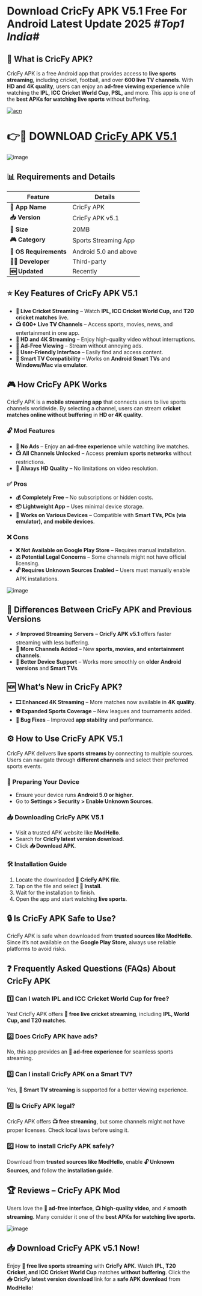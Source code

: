 # Download CricFy APK V5.1 Free For Android Latest Update 2025 *#Top1 India#*

## 📌 What is CricFy APK?
CricFy APK is a free Android app that provides access to **live sports streaming**, including cricket, football, and over **600 live TV channels**. With **HD and 4K quality**, users can enjoy an **ad-free viewing experience** while watching the **IPL, ICC Cricket World Cup, PSL,** and more. This app is one of the **best APKs for watching live sports** without buffering.


[![acn](https://github.com/user-attachments/assets/0f9c940e-d8b0-45ae-aac7-cd30a18b3e1c)](https://techbigs.io/)

# 👉🔴 DOWNLOAD [ CricFy APK V5.1](https://techbigs.io/)

![image](https://github.com/user-attachments/assets/e10de650-f036-4f0f-9dcb-d2fdae3b93fb)

## 📊 Requirements and Details
| Feature | Details |
|---------|---------|
| **📱 App Name** | CricFy APK |
| **📥 Version** | CricFy APK v5.1 |
| **📂 Size** | 20MB |
| **🎮 Category** | Sports Streaming App |
| **📌 OS Requirements** | Android 5.0 and above |
| **👨‍💻 Developer** | Third-party |
| **🆕 Updated** | Recently |

## ⭐ Key Features of CricFy APK  V5.1
- **🏏 Live Cricket Streaming** – Watch **IPL, ICC Cricket World Cup,** and **T20 cricket matches** live.
- **📺 600+ Live TV Channels** – Access sports, movies, news, and entertainment in one app.
- **🔵 HD and 4K Streaming** – Enjoy high-quality video without interruptions.
- **🚫 Ad-Free Viewing** – Stream without annoying ads.
- **🧭 User-Friendly Interface** – Easily find and access content.
- **📡 Smart TV Compatibility** – Works on **Android Smart TVs** and **Windows/Mac via emulator**.

## 🎮 How CricFy APK Works
CricFy APK is a **mobile streaming app** that connects users to live sports channels worldwide. By selecting a channel, users can stream **cricket matches online without buffering** in **HD or 4K quality**.

### 🔓 Mod Features
- **🚫 No Ads** – Enjoy an **ad-free experience** while watching live matches.
- **📺 All Channels Unlocked** – Access **premium sports networks** without restrictions.
- **🎥 Always HD Quality** – No limitations on video resolution.

### ✅ Pros
- **💰 Completely Free** – No subscriptions or hidden costs.
- **📦 Lightweight App** – Uses minimal device storage.
- **📱 Works on Various Devices** – Compatible with **Smart TVs, PCs (via emulator), and mobile devices**.

### ❌ Cons
- **❌ Not Available on Google Play Store** – Requires manual installation.
- **⚖️ Potential Legal Concerns** – Some channels might not have official licensing.
- **🔓 Requires Unknown Sources Enabled** – Users must manually enable APK installations.

![image](https://github.com/user-attachments/assets/3ac4eeac-04da-45bf-956f-bf4015847d4e)

## 🔄 Differences Between CricFy APK and Previous Versions
- **⚡ Improved Streaming Servers** – **CricFy APK v5.1** offers faster streaming with less buffering.
- **📡 More Channels Added** – New **sports, movies, and entertainment channels**.
- **📱 Better Device Support** – Works more smoothly on **older Android versions** and **Smart TVs**.

## 🆕 What’s New in CricFy APK?
- **🎞️ Enhanced 4K Streaming** – More matches now available in **4K quality**.
- **⚽ Expanded Sports Coverage** – New leagues and tournaments added.
- **🐞 Bug Fixes** – Improved **app stability** and performance.

## ⚙️ How to Use CricFy APK V5.1
CricFy APK delivers **live sports streams** by connecting to multiple sources. Users can navigate through **different channels** and select their preferred sports events.

### 📌 Preparing Your Device
- Ensure your device runs **Android 5.0 or higher**.
- Go to **Settings > Security > Enable Unknown Sources**.

### 📥 Downloading CricFy APK V5.1
- Visit a trusted APK website like **ModHello**.
- Search for **CricFy latest version download**.
- Click **📥 Download APK**.

### 🛠 Installation Guide
1. Locate the downloaded **📂 CricFy APK file**.
2. Tap on the file and select **📲 Install**.
3. Wait for the installation to finish.
4. Open the app and start watching **live sports**.

## 🔒 Is CricFy APK Safe to Use?
CricFy APK is safe when downloaded from **trusted sources like ModHello**. Since it’s not available on the **Google Play Store**, always use reliable platforms to avoid risks.

## ❓ Frequently Asked Questions (FAQs) About CricFy APK
### 1️⃣ Can I watch IPL and ICC Cricket World Cup for free?
Yes! CricFy APK offers **🏏 free live cricket streaming**, including **IPL, World Cup, and T20 matches**.

### 2️⃣ Does CricFy APK have ads?
No, this app provides an **🚫 ad-free experience** for seamless sports streaming.

### 3️⃣ Can I install CricFy APK on a Smart TV?
Yes, **📡 Smart TV streaming** is supported for a better viewing experience.

### 4️⃣ Is CricFy APK legal?
CricFy APK offers **📺 free streaming**, but some channels might not have proper licenses. Check local laws before using it.

### 5️⃣ How to install CricFy APK safely?
Download from **trusted sources like ModHello**, enable **🔓 Unknown Sources**, and follow the **installation guide**.

## 🏆 Reviews – CricFy APK Mod
Users love the **🚫 ad-free interface**, **📺 high-quality video**, and **⚡ smooth streaming**. Many consider it one of the **best APKs for watching live sports**.

![image](https://github.com/user-attachments/assets/2611a258-30d5-4651-810b-b62d053bf4ad)

## 📥 Download CricFy APK v5.1 Now!
Enjoy **🏏 free live sports streaming** with **CricFy APK**. Watch **IPL, T20 Cricket, and ICC Cricket World Cup** matches **without buffering**. Click the **📥 CricFy latest version download** link for a **safe APK download** from **ModHello**!

